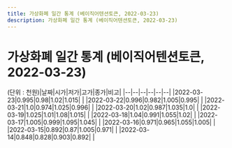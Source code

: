 ```yaml
---
title: 가상화폐 일간 통계 (베이직어텐션토큰, 2022-03-23)
description: 가상화폐 일간 통계 (베이직어텐션토큰, 2022-03-23)
---
```


가상화폐 일간 통계 (베이직어텐션토큰, 2022-03-23)
===

(단위 : 천원)|날짜|시가|저가|고가|종가|비고|
|--|--|--|--|--|--|
|2022-03-23|0.995|0.98|1.02|1.015|    |
|2022-03-22|0.996|0.982|1.005|0.995|    |
|2022-03-21|1.0|0.974|1.025|0.996|    |
|2022-03-20|1.02|0.987|1.035|1.0|    |
|2022-03-19|1.025|1.01|1.08|1.015|    |
|2022-03-18|1.04|0.991|1.055|1.02|    |
|2022-03-17|1.005|0.999|1.095|1.045|    |
|2022-03-16|0.971|0.965|1.055|1.005|    |
|2022-03-15|0.892|0.87|1.005|0.971|    |
|2022-03-14|0.848|0.828|0.903|0.892|    |
